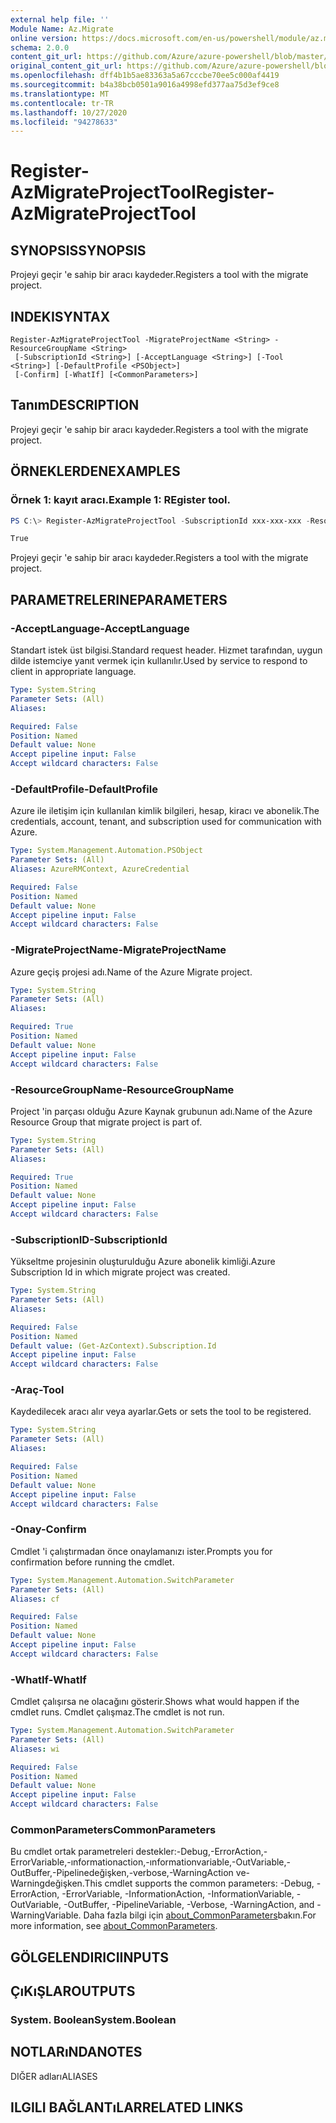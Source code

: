 ```yaml
---
external help file: ''
Module Name: Az.Migrate
online version: https://docs.microsoft.com/en-us/powershell/module/az.migrate/register-azmigrateprojecttool
schema: 2.0.0
content_git_url: https://github.com/Azure/azure-powershell/blob/master/src/Migrate/help/Register-AzMigrateProjectTool.md
original_content_git_url: https://github.com/Azure/azure-powershell/blob/master/src/Migrate/help/Register-AzMigrateProjectTool.md
ms.openlocfilehash: dff4b1b5ae83363a5a67cccbe70ee5c000af4419
ms.sourcegitcommit: b4a38bcb0501a9016a4998efd377aa75d3ef9ce8
ms.translationtype: MT
ms.contentlocale: tr-TR
ms.lasthandoff: 10/27/2020
ms.locfileid: "94278633"
---
```

# <span data-ttu-id="76f05-101">Register-AzMigrateProjectTool</span><span class="sxs-lookup"><span data-stu-id="76f05-101">Register-AzMigrateProjectTool</span></span>

## <span data-ttu-id="76f05-102">SYNOPSIS</span><span class="sxs-lookup"><span data-stu-id="76f05-102">SYNOPSIS</span></span>
<span data-ttu-id="76f05-103">Projeyi geçir 'e sahip bir aracı kaydeder.</span><span class="sxs-lookup"><span data-stu-id="76f05-103">Registers a tool with the migrate project.</span></span>

## <span data-ttu-id="76f05-104">INDEKI</span><span class="sxs-lookup"><span data-stu-id="76f05-104">SYNTAX</span></span>

```
Register-AzMigrateProjectTool -MigrateProjectName <String> -ResourceGroupName <String>
 [-SubscriptionId <String>] [-AcceptLanguage <String>] [-Tool <String>] [-DefaultProfile <PSObject>]
 [-Confirm] [-WhatIf] [<CommonParameters>]
```

## <span data-ttu-id="76f05-105">Tanım</span><span class="sxs-lookup"><span data-stu-id="76f05-105">DESCRIPTION</span></span>
<span data-ttu-id="76f05-106">Projeyi geçir 'e sahip bir aracı kaydeder.</span><span class="sxs-lookup"><span data-stu-id="76f05-106">Registers a tool with the migrate project.</span></span>

## <span data-ttu-id="76f05-107">ÖRNEKLERDEN</span><span class="sxs-lookup"><span data-stu-id="76f05-107">EXAMPLES</span></span>

### <span data-ttu-id="76f05-108">Örnek 1: kayıt aracı.</span><span class="sxs-lookup"><span data-stu-id="76f05-108">Example 1: REgister tool.</span></span>
```powershell
PS C:\> Register-AzMigrateProjectTool -SubscriptionId xxx-xxx-xxx -ResourceGroupName BugBashAVSVMware -MigrateProjectName BugBashAVSVMware -Tool Zerto

True
```

<span data-ttu-id="76f05-109">Projeyi geçir 'e sahip bir aracı kaydeder.</span><span class="sxs-lookup"><span data-stu-id="76f05-109">Registers a tool with the migrate project.</span></span>

## <span data-ttu-id="76f05-110">PARAMETRELERINE</span><span class="sxs-lookup"><span data-stu-id="76f05-110">PARAMETERS</span></span>

### <span data-ttu-id="76f05-111">-AcceptLanguage</span><span class="sxs-lookup"><span data-stu-id="76f05-111">-AcceptLanguage</span></span>
<span data-ttu-id="76f05-112">Standart istek üst bilgisi.</span><span class="sxs-lookup"><span data-stu-id="76f05-112">Standard request header.</span></span>
<span data-ttu-id="76f05-113">Hizmet tarafından, uygun dilde istemciye yanıt vermek için kullanılır.</span><span class="sxs-lookup"><span data-stu-id="76f05-113">Used by service to respond to client in appropriate language.</span></span>

```yaml
Type: System.String
Parameter Sets: (All)
Aliases:

Required: False
Position: Named
Default value: None
Accept pipeline input: False
Accept wildcard characters: False
```

### <span data-ttu-id="76f05-114">-DefaultProfile</span><span class="sxs-lookup"><span data-stu-id="76f05-114">-DefaultProfile</span></span>
<span data-ttu-id="76f05-115">Azure ile iletişim için kullanılan kimlik bilgileri, hesap, kiracı ve abonelik.</span><span class="sxs-lookup"><span data-stu-id="76f05-115">The credentials, account, tenant, and subscription used for communication with Azure.</span></span>

```yaml
Type: System.Management.Automation.PSObject
Parameter Sets: (All)
Aliases: AzureRMContext, AzureCredential

Required: False
Position: Named
Default value: None
Accept pipeline input: False
Accept wildcard characters: False
```

### <span data-ttu-id="76f05-116">-MigrateProjectName</span><span class="sxs-lookup"><span data-stu-id="76f05-116">-MigrateProjectName</span></span>
<span data-ttu-id="76f05-117">Azure geçiş projesi adı.</span><span class="sxs-lookup"><span data-stu-id="76f05-117">Name of the Azure Migrate project.</span></span>

```yaml
Type: System.String
Parameter Sets: (All)
Aliases:

Required: True
Position: Named
Default value: None
Accept pipeline input: False
Accept wildcard characters: False
```

### <span data-ttu-id="76f05-118">-ResourceGroupName</span><span class="sxs-lookup"><span data-stu-id="76f05-118">-ResourceGroupName</span></span>
<span data-ttu-id="76f05-119">Project 'in parçası olduğu Azure Kaynak grubunun adı.</span><span class="sxs-lookup"><span data-stu-id="76f05-119">Name of the Azure Resource Group that migrate project is part of.</span></span>

```yaml
Type: System.String
Parameter Sets: (All)
Aliases:

Required: True
Position: Named
Default value: None
Accept pipeline input: False
Accept wildcard characters: False
```

### <span data-ttu-id="76f05-120">-SubscriptionID</span><span class="sxs-lookup"><span data-stu-id="76f05-120">-SubscriptionId</span></span>
<span data-ttu-id="76f05-121">Yükseltme projesinin oluşturulduğu Azure abonelik kimliği.</span><span class="sxs-lookup"><span data-stu-id="76f05-121">Azure Subscription Id in which migrate project was created.</span></span>

```yaml
Type: System.String
Parameter Sets: (All)
Aliases:

Required: False
Position: Named
Default value: (Get-AzContext).Subscription.Id
Accept pipeline input: False
Accept wildcard characters: False
```

### <span data-ttu-id="76f05-122">-Araç</span><span class="sxs-lookup"><span data-stu-id="76f05-122">-Tool</span></span>
<span data-ttu-id="76f05-123">Kaydedilecek aracı alır veya ayarlar.</span><span class="sxs-lookup"><span data-stu-id="76f05-123">Gets or sets the tool to be registered.</span></span>

```yaml
Type: System.String
Parameter Sets: (All)
Aliases:

Required: False
Position: Named
Default value: None
Accept pipeline input: False
Accept wildcard characters: False
```

### <span data-ttu-id="76f05-124">-Onay</span><span class="sxs-lookup"><span data-stu-id="76f05-124">-Confirm</span></span>
<span data-ttu-id="76f05-125">Cmdlet 'i çalıştırmadan önce onaylamanızı ister.</span><span class="sxs-lookup"><span data-stu-id="76f05-125">Prompts you for confirmation before running the cmdlet.</span></span>

```yaml
Type: System.Management.Automation.SwitchParameter
Parameter Sets: (All)
Aliases: cf

Required: False
Position: Named
Default value: None
Accept pipeline input: False
Accept wildcard characters: False
```

### <span data-ttu-id="76f05-126">-WhatIf</span><span class="sxs-lookup"><span data-stu-id="76f05-126">-WhatIf</span></span>
<span data-ttu-id="76f05-127">Cmdlet çalışırsa ne olacağını gösterir.</span><span class="sxs-lookup"><span data-stu-id="76f05-127">Shows what would happen if the cmdlet runs.</span></span>
<span data-ttu-id="76f05-128">Cmdlet çalışmaz.</span><span class="sxs-lookup"><span data-stu-id="76f05-128">The cmdlet is not run.</span></span>

```yaml
Type: System.Management.Automation.SwitchParameter
Parameter Sets: (All)
Aliases: wi

Required: False
Position: Named
Default value: None
Accept pipeline input: False
Accept wildcard characters: False
```

### <span data-ttu-id="76f05-129">CommonParameters</span><span class="sxs-lookup"><span data-stu-id="76f05-129">CommonParameters</span></span>
<span data-ttu-id="76f05-130">Bu cmdlet ortak parametreleri destekler:-Debug,-ErrorAction,-ErrorVariable,-ınformationaction,-ınformationvariable,-OutVariable,-OutBuffer,-Pipelinedeğişken,-verbose,-WarningAction ve-Warningdeğişken.</span><span class="sxs-lookup"><span data-stu-id="76f05-130">This cmdlet supports the common parameters: -Debug, -ErrorAction, -ErrorVariable, -InformationAction, -InformationVariable, -OutVariable, -OutBuffer, -PipelineVariable, -Verbose, -WarningAction, and -WarningVariable.</span></span> <span data-ttu-id="76f05-131">Daha fazla bilgi için [about_CommonParameters](http://go.microsoft.com/fwlink/?LinkID=113216)bakın.</span><span class="sxs-lookup"><span data-stu-id="76f05-131">For more information, see [about_CommonParameters](http://go.microsoft.com/fwlink/?LinkID=113216).</span></span>

## <span data-ttu-id="76f05-132">GÖLGELENDIRICI</span><span class="sxs-lookup"><span data-stu-id="76f05-132">INPUTS</span></span>

## <span data-ttu-id="76f05-133">ÇıKıŞLAR</span><span class="sxs-lookup"><span data-stu-id="76f05-133">OUTPUTS</span></span>

### <span data-ttu-id="76f05-134">System. Boolean</span><span class="sxs-lookup"><span data-stu-id="76f05-134">System.Boolean</span></span>

## <span data-ttu-id="76f05-135">NOTLARıNDA</span><span class="sxs-lookup"><span data-stu-id="76f05-135">NOTES</span></span>

<span data-ttu-id="76f05-136">DIĞER adları</span><span class="sxs-lookup"><span data-stu-id="76f05-136">ALIASES</span></span>

## <span data-ttu-id="76f05-137">ILGILI BAĞLANTıLAR</span><span class="sxs-lookup"><span data-stu-id="76f05-137">RELATED LINKS</span></span>

